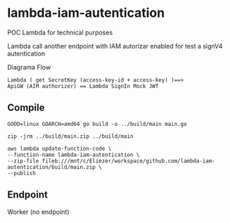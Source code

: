 # lambda-iam-autentication

POC Lambda for technical purposes

Lambda call another endpoint with IAM autorizar enabled for test a signV4 autentication

Diagrama Flow

    Lambda ( get SecretKey (access-key-id + access-key) )==>
    ApiGW (AIM authorizer) == Lambda SignIn Mock JWT 

## Compile

    GOOD=linux GOARCH=amd64 go build -o ../build/main main.go

    zip -jrm ../build/main.zip ../build/main

    aws lambda update-function-code \
    --function-name lambda-iam-autentication \
    --zip-file fileb:///mnt/c/Eliezer/workspace/github.com/lambda-iam-autentication/build/main.zip \
    --publish

## Endpoint

Worker (no endpoint)


